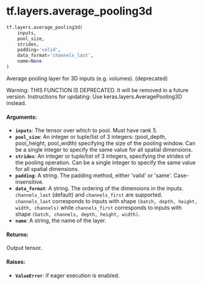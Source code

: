 <div itemscope itemtype="http://developers.google.com/ReferenceObject">
<meta itemprop="name" content="tf.layers.average_pooling3d" />
<meta itemprop="path" content="Stable" />
</div>

# tf.layers.average_pooling3d

``` python
tf.layers.average_pooling3d(
    inputs,
    pool_size,
    strides,
    padding='valid',
    data_format='channels_last',
    name=None
)
```

Average pooling layer for 3D inputs (e.g. volumes). (deprecated)

Warning: THIS FUNCTION IS DEPRECATED. It will be removed in a future version.
Instructions for updating:
Use keras.layers.AveragePooling3D instead.

#### Arguments:

* <b>`inputs`</b>: The tensor over which to pool. Must have rank 5.
* <b>`pool_size`</b>: An integer or tuple/list of 3 integers:
    (pool_depth, pool_height, pool_width)
    specifying the size of the pooling window.
    Can be a single integer to specify the same value for
    all spatial dimensions.
* <b>`strides`</b>: An integer or tuple/list of 3 integers,
    specifying the strides of the pooling operation.
    Can be a single integer to specify the same value for
    all spatial dimensions.
* <b>`padding`</b>: A string. The padding method, either 'valid' or 'same'.
    Case-insensitive.
* <b>`data_format`</b>: A string. The ordering of the dimensions in the inputs.
    `channels_last` (default) and `channels_first` are supported.
    `channels_last` corresponds to inputs with shape
    `(batch, depth, height, width, channels)` while `channels_first`
    corresponds to inputs with shape
    `(batch, channels, depth, height, width)`.
* <b>`name`</b>: A string, the name of the layer.


#### Returns:

Output tensor.


#### Raises:

* <b>`ValueError`</b>: if eager execution is enabled.